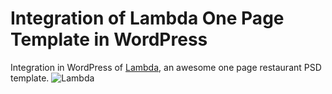 # Integration of Lambda One Page Template in WordPress
Integration in WordPress of [Lambda](https://www.oxygenna.com/freebies/free-one-page-psd-template), an awesome one page restaurant PSD template.
![Lambda](https://raw.githubusercontent.com/bdebot-dev/wordpress_theme_lambda/master/screenshot.png)
